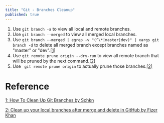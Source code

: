 ```yaml
---
title: "Git - Branches Cleanup"
published: true
---
```


1. Use `git branch -a` to view all local and remote branches.
1. Use `git branch --merged` to view all merged local branches.
1. Use `git branch --merged | egrep -v "(^\*|master|dev)" | xargs git branch -d` to delete all merged branch except branches named as "master" or "dev".[\[1\]][1]
1. Use `git remote prune origin --dry-run` to view all remote branch that will be pruned by the next command.[\[2\]][2]
1. Use ` git remote prune origin` to actually prune those branches.[\[2\]][2]

# Reference
[1: How To Clean Up Git Branches by Schkn][1]

[2: Clean up your local branches after merge and delete in GitHub by Fizer Khan][2]

[1]: https://devconnected.com/how-to-clean-up-git-branches/
[2]: http://www.fizerkhan.com/blog/posts/Clean-up-your-local-branches-after-merge-and-delete-in-GitHub.html#:~:text=Prune%2FCleanup%20the%20local%20references,command%20git%20remote%20prune%20origin%20.
